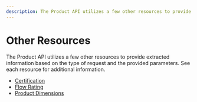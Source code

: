 ```yaml
---
description: The Product API utilizes a few other resources to provide extracted information based on the type of request and the provided parameters.
---
```


# Other Resources

The Product API utilizes a few other resources to provide extracted information based on the type of request and the provided parameters. See each resource for additional information.

* [Certification](/product/other-resources/certification.html)
* [Flow Rating](/product/other-resources/flow-rating.html)
* [Product Dimensions](/product/other-resources/product-dimensions.html)